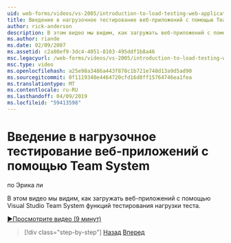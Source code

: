 ```yaml
---
uid: web-forms/videos/vs-2005/introduction-to-load-testing-web-applications-with-team-system
title: Введение в нагрузочное тестирование веб-приложений с помощью Team System | Документация Майкрософт
author: rick-anderson
description: В этом видео мы видим, как загружать веб-приложений с помощью Visual Studio Team System функций тестирования нагрузки теста.
ms.author: riande
ms.date: 02/09/2007
ms.assetid: c2a80ef9-3dc4-4051-8103-495ddf1b8a46
msc.legacyurl: /web-forms/videos/vs-2005/introduction-to-load-testing-web-applications-with-team-system
msc.type: video
ms.openlocfilehash: a25e98a3486a443f878c1b721e748d13a9d5ad90
ms.sourcegitcommit: 0f1119340e4464720cfd16d0ff15764746ea1fea
ms.translationtype: MT
ms.contentlocale: ru-RU
ms.lasthandoff: 04/09/2019
ms.locfileid: "59413598"
---
```

# <a name="introduction-to-load-testing-web-applications-with-team-system"></a>Введение в нагрузочное тестирование веб-приложений с помощью Team System

по Эрика ли

В этом видео мы видим, как загружать веб-приложений с помощью Visual Studio Team System функций тестирования нагрузки теста.

[&#9654;Просмотрите видео (9 минут)](https://channel9.msdn.com/Blogs/ASP-NET-Site-Videos/introduction-to-load-testing-web-applications-with-team-system)

> [!div class="step-by-step"]
> [Назад](introduction-to-testing-web-applications-with-team-system.md)
> [Вперед](introduction-to-manual-testing-with-team-system.md)
